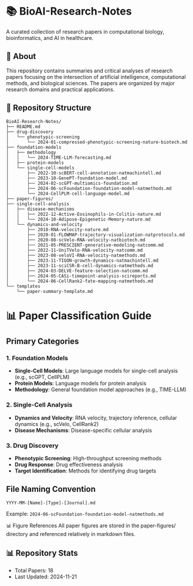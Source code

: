 # 📚 BioAI-Research-Notes
A curated collection of research papers in computational biology, bioinformatics, and AI in healthcare.

## 📖 About
This repository contains summaries and critical analyses of research papers focusing on the intersection of artificial intelligence, computational methods, and biological sciences. The papers are organized by major research domains and practical applications.

## 📁 Repository Structure
```
BioAI-Research-Notes/
├── README.md
├── drug-discovery
│   └── phenotypic-screening
│       └── 2024-01-compressed-phenotypic-screening-nature-biotech.md
├── foundation-models
│   ├── methodology
│   │   └── 2024-TIME-LLM-forecasting.md
│   ├── protein-models
│   └── single-cell-models
│       ├── 2022-10-scBERT-cell-annotation-natmachintell.md
│       ├── 2023-10-GenePT-foundation-model.md
│       ├── 2024-02-scGPT-multiomics-foundation.md
│       ├── 2024-06-scFoundation-foundation-model-natmethods.md
│       └── 2024-CellPLM-cell-language-model.md
├── paper-figures/
├── single-cell-analysis
│   ├── disease-mechanisms
│   │   ├── 2022-12-Active-Eosinophils-in-Colitis-nature.md
│   │   └── 2024-10-Adipose-Epigenetic-Memory-nature.md
│   └── dynamics-and-velocity
│       ├── 2018-RNA-velocity-nature.md
│       ├── 2020-01-FLOWMAP-trajectory-visualization-natprotocols.md
│       ├── 2020-08-scVelo-RNA-velocity-natbiotech.md
│       ├── 2021-05-PRESCIENT-generative-modeling-natcomm.md
│       ├── 2022-11-UniTVelo-RNA-velocity-natcomm.md
│       ├── 2023-08-veloVI-RNA-velocity-natmethods.md
│       ├── 2023-11-TIGON-growth-dynamics-natmachintell.md
│       ├── 2023-11-sciCSR-B-cell-dynamics-natmethods.md
│       ├── 2024-03-DELVE-feature-selection-natcomm.md
│       ├── 2024-05-CASi-timepoint-analysis-scireports.md
│       └── 2024-06-CellRank2-fate-mapping-natmethods.md
└── templates
    └── paper-summary-template.md
```

# 📊 Paper Classification Guide

## Primary Categories

### 1. Foundation Models
- **Single-Cell Models**: Large language models for single-cell analysis (e.g., scGPT, CellPLM)
- **Protein Models**: Language models for protein analysis
- **Methodology**: General foundation model approaches (e.g., TIME-LLM)

### 2. Single-Cell Analysis
- **Dynamics and Velocity**: RNA velocity, trajectory inference, cellular dynamics (e.g., scVelo, CellRank2)
- **Disease Mechanisms**: Disease-specific cellular analysis


### 3. Drug Discovery
- **Phenotypic Screening**: High-throughput screening methods
- **Drug Response**: Drug effectiveness analysis
- **Target Identification**: Methods for identifying drug targets

## File Naming Convention
```
YYYY-MM-[Name]-[Type]-[Journal].md
```
Example: `2024-06-scFoundation-foundation-model-natmethods.md`


📊 Figure References
All paper figures are stored in the paper-figures/ directory and referenced relatively in markdown files.

## 📊 Repository Stats
- Total Papers: 18
- Last Updated: 2024-11-21
